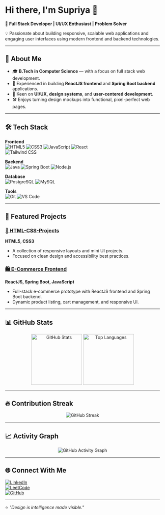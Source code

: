 # Hi there, I'm Supriya 👋  

🚀 **Full Stack Developer | UI/UX Enthusiast | Problem Solver**  

💡 Passionate about building responsive, scalable web applications and engaging user interfaces using modern frontend and backend technologies.  

---

## 📌 About Me  
- 🎓 **B.Tech in Computer Science** — with a focus on full stack web development.  
- 💼 Experienced in building **ReactJS frontend** and **Spring Boot backend** applications.  
- 🎨 Keen on **UI/UX**, **design systems**, and **user-centered development**.  
- 🛠 Enjoys turning design mockups into functional, pixel-perfect web pages.  

---

## 🛠 Tech Stack  

**Frontend**  
![HTML5](https://img.shields.io/badge/HTML5-E34F26?style=for-the-badge&logo=html5&logoColor=white) 
![CSS3](https://img.shields.io/badge/CSS3-1572B6?style=for-the-badge&logo=css3&logoColor=white) 
![JavaScript](https://img.shields.io/badge/JavaScript-323330?style=for-the-badge&logo=javascript&logoColor=F7DF1E) 
![React](https://img.shields.io/badge/React-20232A?style=for-the-badge&logo=react&logoColor=61DAFB)  
![Tailwind CSS](https://img.shields.io/badge/TailwindCSS-38B2AC?style=for-the-badge&logo=tailwind-css&logoColor=white)  

**Backend**  
![Java](https://img.shields.io/badge/Java-ED8B00?style=for-the-badge&logo=java&logoColor=white) 
![Spring Boot](https://img.shields.io/badge/Spring%20Boot-6DB33F?style=for-the-badge&logo=spring-boot&logoColor=white) 
![Node.js](https://img.shields.io/badge/Node.js-43853D?style=for-the-badge&logo=node.js&logoColor=white)  

**Database**  
![PostgreSQL](https://img.shields.io/badge/PostgreSQL-316192?style=for-the-badge&logo=postgresql&logoColor=white) 
![MySQL](https://img.shields.io/badge/MySQL-005C84?style=for-the-badge&logo=mysql&logoColor=white)  

**Tools**  
![Git](https://img.shields.io/badge/GET-E44C30?style=for-the-badge&logo=git&logoColor=white) 
![VS Code](https://img.shields.io/badge/VS_Code-007ACC?style=for-the-badge&logo=visual-studio-code&logoColor=white) 


---

## 📂 Featured Projects  

### [🎨 HTML-CSS-Projects](https://github.com/Supriya-2505/HTML-CSS-Projects)  
**HTML5, CSS3**  
- A collection of responsive layouts and mini UI projects.  
- Focused on clean design and accessibility best practices.  

### [🛍 E-Commerce Frontend](https://github.com/Supriya-2505/Ecommerce)  
**ReactJS, Spring Boot, JavaScript**  
- Full-stack e-commerce prototype with ReactJS frontend and Spring Boot backend.  
- Dynamic product listing, cart management, and responsive UI.  

---

## 📊 GitHub Stats  

<p align="center">
  <img src="https://github-readme-stats.vercel.app/api?username=Supriya-2505&show_icons=true&theme=radical" alt="GitHub Stats" height="165"/>
  <img src="https://github-readme-stats.vercel.app/api/top-langs/?username=Supriya-2505&layout=compact&theme=radical" alt="Top Languages" height="165"/>
</p>  

---

## 🔥 Contribution Streak  
<p align="center">
  <img src="https://streak-stats.demolab.com?user=Supriya-2505&theme=radical&hide_border=false" alt="GitHub Streak" />
</p>  

---

## 📈 Activity Graph  
<p align="center">
  <img src="https://github-readme-activity-graph.vercel.app/graph?username=Supriya-2505&theme=react-dark&hide_border=true" alt="GitHub Activity Graph" />
</p>  

---

## 🌐 Connect With Me  

[![LinkedIn](https://img.shields.io/badge/LinkedIn-0077B5?style=for-the-badge&logo=linkedin&logoColor=white)](https://www.linkedin.com/in/supriya-k-56848331a)  
[![LeetCode](https://img.shields.io/badge/LeetCode-FFA116?style=for-the-badge&logo=leetcode&logoColor=black)](https://leetcode.com/u/supriya2505/)  
[![GitHub](https://img.shields.io/badge/GitHub-000000?style=for-the-badge&logo=github&logoColor=white)](https://github.com/Supriya-2505)  

---

⭐ *"Design is intelligence made visible."*  
